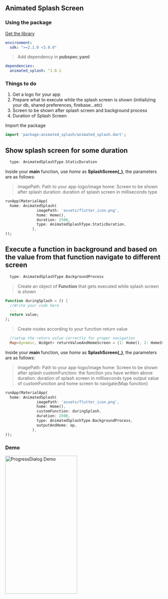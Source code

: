 ## Animated Splash Screen

### Using the package

[Get the library](https://pub.dev/packages/animated_splash)

```yaml
environment:
  sdk: ">=2.1.0 <3.0.0"
```

> Add dependency in **pubspec.yaml**
```yaml
dependencies:
  animated_splash: ^1.0.1
```
### Things to do
<ol>
<li> Get a logo for your app</li>
<li> Prepare what to execute while the splash screen is shown (initializing your db, shared preferences, firebase...etc) </li>
<li> Screen to be shown after splash screen and background process </li>
<li> Duration of Splash Screen  </li>
</ol>

Import the package
```dart
import 'package:animated_splash/animated_splash.dart';
```

## Show splash screen for some duration
```dart
  type: AnimatedSplashType.StaticDuration
```

Inside your **main** function, use *home* as **SplashScreen(_)**, the parameters are as follows:
> imagePath: Path to your app-logo/image
> home: Screen to be shown after splash
> duration: duration of splash screen in milliseconds
> type
```dart
runApp(MaterialApp(
  home: AnimatedSplash(
              imagePath: 'assets/flutter_icon.png',
              home: Home(),
              duration: 2500,
              type: AnimatedSplashType.StaticDuration,
            ),
));
```

## Execute a function in background and based on the value from that function navigate to different screen

```dart
  type: AnimatedSplashType.BackgroundProcess
```
> Create an object of  **Function** that gets executed while splash screen is shown
```dart
Function duringSplash = () {
  //Write your code here
  ...
  return value;
};
```

> Create routes according to your function return value
```dart
  //setup the return value correctly for proper navigation
  Map<dynamic, Widget> returnValueAndHomeScreen = {1: Home(), 2: HomeSt()};

```


Inside your **main** function, use *home* as **SplashScreen(_)**, the parameters are as follows:
> imagePath: Path to your app-logo/image
> home: Screen to be shown after splash
> customFunction: the function you have written above
> duration: duration of splash screen in milliseconds
> type
> output value of customFunction and home screen to navigate(Map function)

```dart
runApp(MaterialApp(
  home: AnimatedSplash(
              imagePath: 'assets/flutter_icon.png',
              home: Home(),
              customFunction: duringSplash,
              duration: 2500,
              type: AnimatedSplashType.BackgroundProcess,
              outputAndHome: op,
            ),
));
```
### Demo
<img src="https://raw.githubusercontent.com/fayaz07/splash_screen/master/splash_demo.gif" width="230" height="440" alt="ProgressDialog Demo" />
